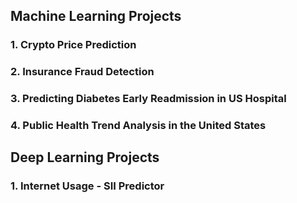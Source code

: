## Machine Learning Projects

### 1. Crypto Price Prediction
### 2. Insurance Fraud Detection
### 3. Predicting Diabetes Early Readmission in US Hospital
### 4. Public Health Trend Analysis in the United States


## Deep Learning Projects

### 1. Internet Usage - SII Predictor
